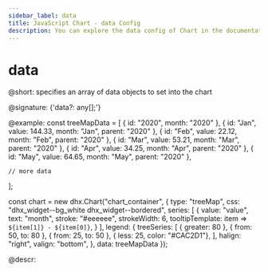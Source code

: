 ```yaml
---
sidebar_label: data
title: JavaScript Chart - data Config 
description: You can explore the data config of Chart in the documentation of the DHTMLX JavaScript UI library. Browse developer guides and API reference, try out code examples and live demos, and download a free 30-day evaluation version of DHTMLX Suite 7.
---
```


# data

@short: specifies an array of data objects to set into the chart

@signature: {'data?: any[];'}

@example:
const treeMapData = [
    { id: "2020", month: "2020" },
    { id: "Jan", value: 144.33, month: "Jan", parent: "2020" },
    { id: "Feb", value: 22.12, month: "Feb", parent: "2020" },
    { id: "Mar", value: 53.21, month: "Mar", parent: "2020" },
    { id: "Apr", value: 34.25, month: "Apr", parent: "2020" },
    { id: "May", value: 64.65, month: "May", parent: "2020" },

    // more data
];

const chart = new dhx.Chart("chart_container", {
    type: "treeMap",
    css: "dhx_widget--bg_white dhx_widget--bordered",
    series: [
        {
            value: "value",
            text: "month",
            stroke: "#eeeeee",
            strokeWidth: 6, 
            tooltipTemplate: item => `${item[1]} - ${item[0]}`,
        }
    ],
    legend: {
        treeSeries: [
			{ greater: 80 },
			{ from: 50, to: 80 },
			{ from: 25, to: 50 },
			{ less: 25, color: "#CAC2D1"},
	    ],
        halign: "right",
        valign: "bottom",
    },
    data: treeMapData
});


@descr:
